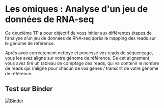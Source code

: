 # Les omiques : Analyse d'un jeu de données de RNA-seq

Ce deuxième TP a pour objectif de vous initier aux différentes étapes de l’analyse d’un jeu de données de RNA-seq après le mapping des reads sur le génome de référence.

Après avoir correctement nettoyé et processé vos reads de séquençage, vous les avez aligné sur votre génome de référence. De cet alignement, vous avez tiré un tableau de comptage des reads, qui va contenir le nombre de reads qui s’aligne pour chacun de vos gènes / transcrit de votre génome de référence.

## Test sur Binder

[![Binder](https://mybinder.org/badge_logo.svg)](https://mybinder.org/v2/gh/plasmabio/template-r/master?urlpath=%2Flab/)

